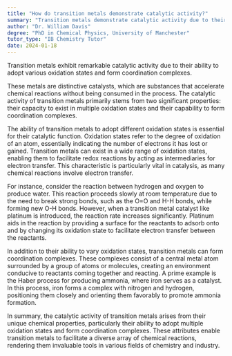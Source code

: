 ```yaml
---
title: "How do transition metals demonstrate catalytic activity?"
summary: "Transition metals demonstrate catalytic activity due to their ability to adopt multiple oxidation states and form complexes."
author: "Dr. William Davis"
degree: "PhD in Chemical Physics, University of Manchester"
tutor_type: "IB Chemistry Tutor"
date: 2024-01-18
---
```


Transition metals exhibit remarkable catalytic activity due to their ability to adopt various oxidation states and form coordination complexes.

These metals are distinctive catalysts, which are substances that accelerate chemical reactions without being consumed in the process. The catalytic activity of transition metals primarily stems from two significant properties: their capacity to exist in multiple oxidation states and their capability to form coordination complexes.

The ability of transition metals to adopt different oxidation states is essential for their catalytic function. Oxidation states refer to the degree of oxidation of an atom, essentially indicating the number of electrons it has lost or gained. Transition metals can exist in a wide range of oxidation states, enabling them to facilitate redox reactions by acting as intermediaries for electron transfer. This characteristic is particularly vital in catalysis, as many chemical reactions involve electron transfer.

For instance, consider the reaction between hydrogen and oxygen to produce water. This reaction proceeds slowly at room temperature due to the need to break strong bonds, such as the O=O and H-H bonds, while forming new O-H bonds. However, when a transition metal catalyst like platinum is introduced, the reaction rate increases significantly. Platinum aids in the reaction by providing a surface for the reactants to adsorb onto and by changing its oxidation state to facilitate electron transfer between the reactants.

In addition to their ability to vary oxidation states, transition metals can form coordination complexes. These complexes consist of a central metal atom surrounded by a group of atoms or molecules, creating an environment conducive to reactants coming together and reacting. A prime example is the Haber process for producing ammonia, where iron serves as a catalyst. In this process, iron forms a complex with nitrogen and hydrogen, positioning them closely and orienting them favorably to promote ammonia formation.

In summary, the catalytic activity of transition metals arises from their unique chemical properties, particularly their ability to adopt multiple oxidation states and form coordination complexes. These attributes enable transition metals to facilitate a diverse array of chemical reactions, rendering them invaluable tools in various fields of chemistry and industry.
    